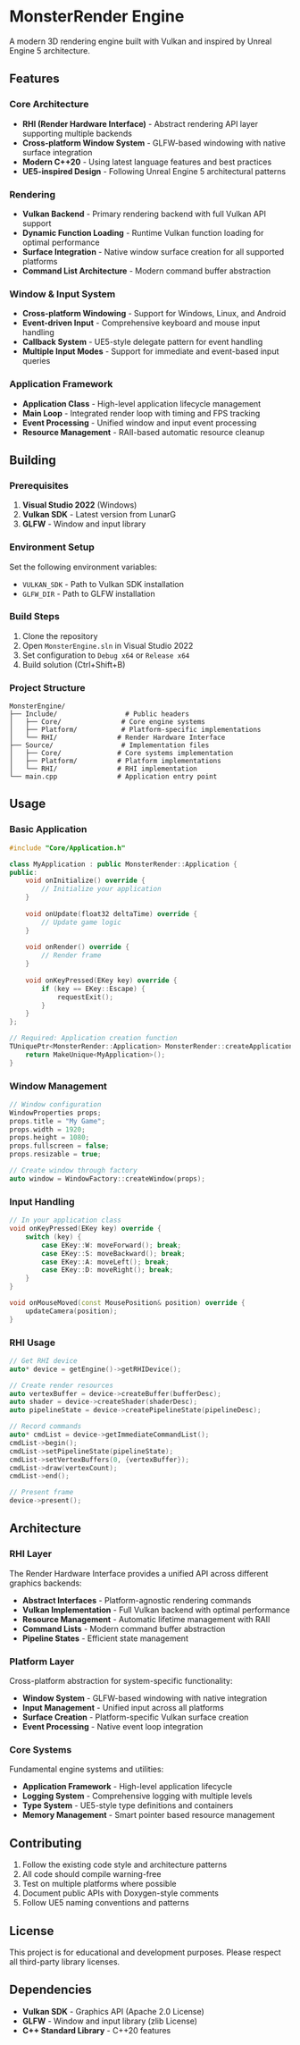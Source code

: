 # MonsterRender Engine

A modern 3D rendering engine built with Vulkan and inspired by Unreal Engine 5 architecture.

## Features

### Core Architecture
- **RHI (Render Hardware Interface)** - Abstract rendering API layer supporting multiple backends
- **Cross-platform Window System** - GLFW-based windowing with native surface integration  
- **Modern C++20** - Using latest language features and best practices
- **UE5-inspired Design** - Following Unreal Engine 5 architectural patterns

### Rendering
- **Vulkan Backend** - Primary rendering backend with full Vulkan API support
- **Dynamic Function Loading** - Runtime Vulkan function loading for optimal performance
- **Surface Integration** - Native window surface creation for all supported platforms
- **Command List Architecture** - Modern command buffer abstraction

### Window & Input System
- **Cross-platform Windowing** - Support for Windows, Linux, and Android
- **Event-driven Input** - Comprehensive keyboard and mouse input handling
- **Callback System** - UE5-style delegate pattern for event handling
- **Multiple Input Modes** - Support for immediate and event-based input queries

### Application Framework  
- **Application Class** - High-level application lifecycle management
- **Main Loop** - Integrated render loop with timing and FPS tracking
- **Event Processing** - Unified window and input event processing
- **Resource Management** - RAII-based automatic resource cleanup

## Building

### Prerequisites

1. **Visual Studio 2022** (Windows)
2. **Vulkan SDK** - Latest version from LunarG
3. **GLFW** - Window and input library

### Environment Setup

Set the following environment variables:
- `VULKAN_SDK` - Path to Vulkan SDK installation
- `GLFW_DIR` - Path to GLFW installation

### Build Steps

1. Clone the repository
2. Open `MonsterEngine.sln` in Visual Studio 2022
3. Set configuration to `Debug x64` or `Release x64`
4. Build solution (Ctrl+Shift+B)

### Project Structure

```
MonsterEngine/
├── Include/                 # Public headers
│   ├── Core/               # Core engine systems
│   ├── Platform/           # Platform-specific implementations
│   └── RHI/               # Render Hardware Interface
├── Source/                 # Implementation files
│   ├── Core/              # Core systems implementation
│   ├── Platform/          # Platform implementations
│   └── RHI/               # RHI implementation
└── main.cpp               # Application entry point
```

## Usage

### Basic Application

```cpp
#include "Core/Application.h"

class MyApplication : public MonsterRender::Application {
public:
    void onInitialize() override {
        // Initialize your application
    }
    
    void onUpdate(float32 deltaTime) override {
        // Update game logic
    }
    
    void onRender() override {
        // Render frame
    }
    
    void onKeyPressed(EKey key) override {
        if (key == EKey::Escape) {
            requestExit();
        }
    }
};

// Required: Application creation function
TUniquePtr<MonsterRender::Application> MonsterRender::createApplication() {
    return MakeUnique<MyApplication>();
}
```

### Window Management

```cpp
// Window configuration
WindowProperties props;
props.title = "My Game";
props.width = 1920;
props.height = 1080;
props.fullscreen = false;
props.resizable = true;

// Create window through factory
auto window = WindowFactory::createWindow(props);
```

### Input Handling

```cpp
// In your application class
void onKeyPressed(EKey key) override {
    switch (key) {
        case EKey::W: moveForward(); break;
        case EKey::S: moveBackward(); break;
        case EKey::A: moveLeft(); break; 
        case EKey::D: moveRight(); break;
    }
}

void onMouseMoved(const MousePosition& position) override {
    updateCamera(position);
}
```

### RHI Usage

```cpp
// Get RHI device
auto* device = getEngine()->getRHIDevice();

// Create render resources
auto vertexBuffer = device->createBuffer(bufferDesc);
auto shader = device->createShader(shaderDesc);
auto pipelineState = device->createPipelineState(pipelineDesc);

// Record commands
auto* cmdList = device->getImmediateCommandList();
cmdList->begin();
cmdList->setPipelineState(pipelineState);
cmdList->setVertexBuffers(0, {vertexBuffer});
cmdList->draw(vertexCount);
cmdList->end();

// Present frame
device->present();
```

## Architecture

### RHI Layer
The Render Hardware Interface provides a unified API across different graphics backends:

- **Abstract Interfaces** - Platform-agnostic rendering commands
- **Vulkan Implementation** - Full Vulkan backend with optimal performance  
- **Resource Management** - Automatic lifetime management with RAII
- **Command Lists** - Modern command buffer abstraction
- **Pipeline States** - Efficient state management

### Platform Layer
Cross-platform abstraction for system-specific functionality:

- **Window System** - GLFW-based windowing with native integration
- **Input Management** - Unified input across all platforms
- **Surface Creation** - Platform-specific Vulkan surface creation
- **Event Processing** - Native event loop integration

### Core Systems
Fundamental engine systems and utilities:

- **Application Framework** - High-level application lifecycle
- **Logging System** - Comprehensive logging with multiple levels  
- **Type System** - UE5-style type definitions and containers
- **Memory Management** - Smart pointer based resource management

## Contributing

1. Follow the existing code style and architecture patterns
2. All code should compile warning-free
3. Test on multiple platforms where possible
4. Document public APIs with Doxygen-style comments
5. Follow UE5 naming conventions and patterns

## License

This project is for educational and development purposes. Please respect all third-party library licenses.

## Dependencies

- **Vulkan SDK** - Graphics API (Apache 2.0 License)
- **GLFW** - Window and input library (zlib License)
- **C++ Standard Library** - C++20 features
